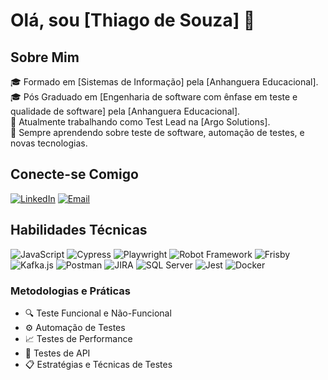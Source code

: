 # Olá, sou [Thiago de Souza] 👋

## Sobre Mim
🎓 Formado em [Sistemas de Informação] pela [Anhanguera Educacional].  
🎓 Pós Graduado em [Engenharia de software com ênfase em teste e qualidade de software] pela [Anhanguera Educacional].  
💼 Atualmente trabalhando como Test Lead na [Argo Solutions].  
🌱 Sempre aprendendo sobre teste de software, automação de testes, e novas tecnologias.

## Conecte-se Comigo
[![LinkedIn](https://img.shields.io/badge/LinkedIn-blue?style=flat&logo=linkedin&logoColor=white)](https://www.linkedin.com/in/thiagodesouzaqa/)
[![Email](https://img.shields.io/badge/Email-red?style=flat&logo=gmail&logoColor=white)](mailto:thiagodesouza22@gmail.com)

## Habilidades Técnicas
![JavaScript](https://img.shields.io/badge/JavaScript-F7DF1E?style=for-the-badge&logo=javascript&logoColor=black)
![Cypress](https://img.shields.io/badge/Cypress-17202C?style=for-the-badge&logo=cypress&logoColor=white)
![Playwright](https://img.shields.io/badge/Playwright-2EAD33?style=for-the-badge&logo=playwright&logoColor=white)
![Robot Framework](https://img.shields.io/badge/Robot%20Framework-000000?style=for-the-badge&logo=robot-framework&logoColor=white)
![Frisby](https://img.shields.io/badge/Frisby-000000?style=for-the-badge&logo=frisby&logoColor=white)
![Kafka.js](https://img.shields.io/badge/Kafka.js-231F20?style=for-the-badge&logo=apache-kafka&logoColor=white)
![Postman](https://img.shields.io/badge/Postman-FF6C37?style=for-the-badge&logo=postman&logoColor=white)
![JIRA](https://img.shields.io/badge/JIRA-0052CC?style=for-the-badge&logo=jira&logoColor=white)
![SQL Server](https://img.shields.io/badge/SQL%20Server-CC2927?style=for-the-badge&logo=microsoft-sql-server&logoColor=white)
![Jest](https://img.shields.io/badge/Jest-C21325?style=for-the-badge&logo=jest&logoColor=white)
![Docker](https://img.shields.io/badge/Docker-2496ED?style=for-the-badge&logo=docker&logoColor=white)

### Metodologias e Práticas
- 🔍 Teste Funcional e Não-Funcional
- ⚙️ Automação de Testes
- 📈 Testes de Performance
- 🧪 Testes de API
- 📋 Estratégias e Técnicas de Testes
